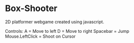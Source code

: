 # Box-Shooter
2D platformer webgame created using javascript.

Controls: A = Move to left
          D = Move to right
          Spacebar = Jump
          Mouse.LeftClick = Shoot on Cursor
